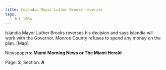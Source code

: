 ```yaml
---  
title: Islandia Mayor Luther Brooks reverses  
tags:  
  - Jul 1964  
---  
```

  
Islandia Mayor Luther Brooks reverses his decision and says Islandia will work with the Governor. Monroe County refuses to spend any money on the plan. [Map]  
  
Newspapers: **Miami Morning News or The Miami Herald**  
  
Page: **2**, Section: **A** 
